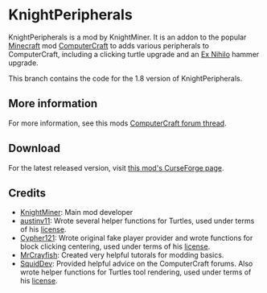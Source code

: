 # KnightPeripherals

KnightPeripherals is a mod by KnightMiner. It is an addon to the popular [Minecraft](//minecraft.net) mod [ComputerCraft](//www.computercraft.info/) to adds various peripherals to ComputerCraft, including a clicking turtle upgrade and an [Ex Nihilo](//www.minecraftforum.net/forums/topic/1291850) hammer upgrade.

This branch contains the code for the 1.8 version of KnightPeripherals.

## More information

For more information, see this mods [ComputerCraft forum thread](http://www.computercraft.info/forums2/index.php?/topic/25803-).

## Download

For the latest released version, visit [this mod's CurseForge page](http://minecraft.curseforge.com/projects/knightperipherals).

## Credits

* [KnightMiner](https://github.com/KnightMiner): Main mod developer
* [austinv11](https://github.com/austinv11): Wrote several helper functions for Turtles, used under terms of his [license](https://github.com/austinv11/PeripheralsPlusPlus/blob/master/LICENSE.md).
* [Cypher121](https://github.com/Cypher121): Wrote original fake player provider and wrote functions for block clicking centering, used under terms of his [license](https://github.com/Cypher121/Clickety/blob/master/LICENSE).
* [MrCrayfish](https://github.com/MrCrayfish): Created very helpful tutorals for modding basics.
* [SquidDev](https://github.com/SquidDev-CC): Provided helpful advice on the ComputerCraft forums. Also wrote helper functions for Turtles tool rendering, used under terms of his [license](https://github.com/austinv11/PeripheralsPlusPlus/blob/master/LICENSE.md).
